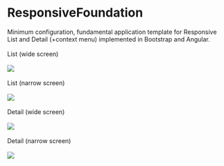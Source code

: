 # ResponsiveFoundation
Minimum configuration, fundamental application template for Responsive List and Detail (+context menu) implemented in Bootstrap and Angular. 
<br><br>
List (wide screen)
<br><br>
<img src="http://www.pontix.com/GIT/responsiveListExpanded.png">
<br><br>
List (narrow screen)
<br><br>
<img src="http://www.pontix.com/GIT/ResponsiveListNarrow.png">
<br><br>
Detail (wide screen)
<br><br>
<img src="http://www.pontix.com/GIT/ResponsiveDetailWide.png">
<br><br>
Detail (narrow screen)
<br><br>
<img src="http://www.pontix.com/GIT/ResponsiveDetailNarrow.png">
